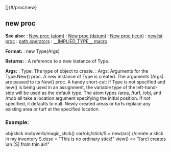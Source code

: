 []{#/proc/new}
  ## new proc
  **See also:**
  :   [New proc (atom)](ref/atom/proc/New)
  :   [New proc (datum)](ref/datum/proc/New)
  :   [New proc (icon)](ref/icon/proc/New)
  :   [newlist proc](ref/proc/newlist)
  :   [path operators](ref/operator/path)
  :   [\_\_IMPLIED_TYPE\_\_ macro](ref/DM/preprocessor/__IMPLIED_TYPE__)
  <!-- -->
  **Format:**
  :   new Type(Args)
  <!-- -->
  **Returns:**
  :   A reference to a new instance of Type.
  <!-- -->
  **Args:**
  :   Type: The type of object to create.
  :   Args: Arguments for the Type.New() proc.
  A new instance of Type is created. The arguments (Args) are passed to
  its New() proc. A handy short-cut: if Type is not specified and new() is
  being used in an assignment, the variable type of the left-hand-side
  will be used as the default type.
  The atom types /area, /turf, /obj, and /mob all take a location argument
  specifying the initial position. If not specified, it defaults to null.
  Newly created areas or turfs replace any existing area or turf at the
  specified location.
  ### Example:
  obj/stick mob/verb/magic_stick() var/obj/stick/S = new(src) //create a
  stick in my inventory S.desc = \"This is no ordinary stick!\" view()
  \<\< \"\[src\] creates \\an \[S\] from thin air!\"